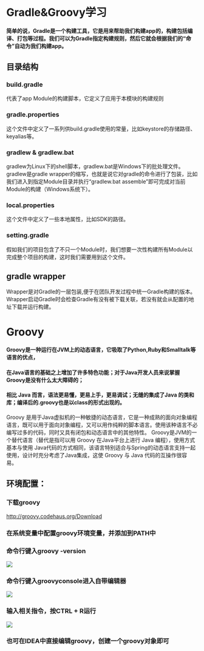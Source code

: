 # Gradle&Groovy学习

#### 简单的说，Gradle是一个构建工具，它是用来帮助我们构建app的，构建包括编译、打包等过程。我们可以为Gradle指定构建规则，然后它就会根据我们的“命令”自动为我们构建app。

## 目录结构

### build.gradle
代表了app Module的构建脚本，它定义了应用于本模块的构建规则
### gradle.properties
这个文件中定义了一系列供build.gradle使用的常量，比如keystore的存储路径、keyalias等。
### gradlew & gradlew.bat
gradlew为Linux下的shell脚本，gradlew.bat是Windows下的批处理文件。gradlew是gradle wrapper的缩写，也就是说它对gradle的命令进行了包装，比如我们进入到指定Module目录并执行“gradlew.bat assemble”即可完成对当前Module的构建（Windows系统下）。
### local.properties
这个文件中定义了一些本地属性，比如SDK的路径。
### setting.gradle
假如我们的项目包含了不只一个Module时，我们想要一次性构建所有Module以完成整个项目的构建，这时我们需要用到这个文件。
## gradle wrapper
Wrapper是对Gradle的一层包装,便于在团队开发过程中统一Gradle构建的版本。  
Wrapper启动Gradle时会检查Gradle有没有被下载关联，若没有就会从配置的地址下载并运行构建。

# Groovy

#### Groovy是一种运行在JVM上的动态语言，它吸取了Python,Ruby和Smalltalk等语言的优点，
#### 在Java语言的基础之上增加了许多特色功能；对于Java开发人员来说掌握Groovy是没有什么太大障碍的；
#### 相比 Java 而言，语法更易懂，更易上手，更易调试；无缝的集成了Java 的类和库；编译后的.groovy也是以class的形式出现的。
Groovy 是用于Java虚拟机的一种敏捷的动态语言，它是一种成熟的面向对象编程语言，既可以用于面向对象编程，又可以用作纯粹的脚本语言。使用该种语言不必编写过多的代码，同时又具有闭包和动态语言中的其他特性。
Groovy是JVM的一个替代语言（替代是指可以用 Groovy 在Java平台上进行 Java 编程），使用方式基本与使用 Java代码的方式相同，该语言特别适合与Spring的动态语言支持一起使用，设计时充分考虑了Java集成，这使 Groovy 与 Java 代码的互操作很容易。
## 环境配置：
### 下载groovy
http://groovy.codehaus.org/Download
### 在系统变量中配置groovy环境变量，并添加到PATH中
### 命令行键入groovy -version
![](https://github.com/gaoynui/AndroidTV-learning/blob/master/pics/groovy%E7%89%88%E6%9C%AC.PNG?raw=true)
### 命令行键入groovyconsole进入自带编辑器
![](https://github.com/gaoynui/AndroidTV-learning/blob/master/pics/groovyconsole.PNG?raw=true)
### 输入相关指令，按CTRL + R运行
![](https://github.com/gaoynui/AndroidTV-learning/blob/master/pics/groovyconsole%E7%BC%96%E8%BE%91%E7%A4%BA%E4%BE%8B.PNG?raw=true)

### 也可在IDEA中直接编辑groovy，创建一个groovy对象即可